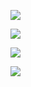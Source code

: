![](https://meeweel.pserver.ru/gif/previews/previewKanbanboard.gif)


![](https://meeweel.pserver.ru/gif/previews/previewAnimelist.gif)


![](https://meeweel.pserver.ru/gif/previews/previewCarlist.gif)


![](https://meeweel.pserver.ru/gif/previews/previewNewstape.gif)
